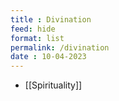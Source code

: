 ```yaml
---
title : Divination
feed: hide
format: list
permalink: /divination
date : 10-04-2023
---
```


-  [[Spirituality]]


